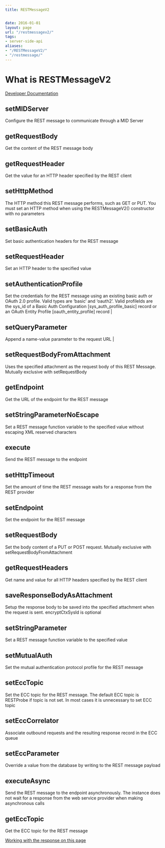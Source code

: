 ```yaml
---
title: RESTMessageV2


date: 2016-01-01
layout: page
url: "/restmessagev2/"
tags:
- server-side-api
aliases:
- "/RESTMessageV2/"
- "/restmessage/"
---
```

# What is RESTMessageV2

[Developer Documentation](https://developer.servicenow.com/app.do#!/api_doc?v=kingston&id=sn_ws-namespace)
<!--more-->

## setMIDServer

Configure the REST message to communicate through a MID Server                                                                                                                                                                                                                                     

## getRequestBody

Get the content of the REST message body                                                                                                                                                                                                                                                           

## getRequestHeader

Get the value for an HTTP header specified by the REST client                                                                                                                                                                                                                                      

## setHttpMethod

The HTTP method this REST message performs, such as GET or PUT. You must set an HTTP method when using the RESTMessageV2() constructor with no parameters                                                                                                                                          

## setBasicAuth

Set basic authentication headers for the REST message                                                                                                                                                                                                                                              

## setRequestHeader

Set an HTTP header to the specified value                                                                                                                                                                                                                                                          

## setAuthenticationProfile

Set the credentials for the REST message using an existing basic auth or OAuth 2.0 profile. Valid types are ‘basic’ and ‘oauth2’. Valid profileIds are the sys\_id of a Basic Auth Configuration \[sys\_auth\_profile\_basic\] record or an OAuth Entity Profile \[oauth\_entity\_profile\] record |

## setQueryParameter

Append a name-value parameter to the request URL                                                                                                                                                                                                                                                   |

## setRequestBodyFromAttachment

Uses the specified attachment as the request body of this REST Message. Mutually exclusive with setRequestBody                                                                                                                                                                                     

## getEndpoint

Get the URL of the endpoint for the REST message                                                                                                                                                                                                                                                   

## setStringParameterNoEscape

Set a REST message function variable to the specified value without escaping XML reserved characters                                                                                                                                                                                               

## execute

Send the REST message to the endpoint                                                                                                                                                                                                                                                              

## setHttpTimeout

Set the amount of time the REST message waits for a response from the REST provider                                                                                                                                                                                                                

## setEndpoint

Set the endpoint for the REST message                                                                                                                                                                                                                                                              

## setRequestBody

Set the body content of a PUT or POST request. Mutually exclusive with setRequestBodyFromAttachment                                                                                                                                                                                                

## getRequestHeaders

Get name and value for all HTTP headers specified by the REST client                                                                                                                                                                                                                               

## saveResponseBodyAsAttachment

Setup the response body to be saved into the specified attachment when the request is sent. encryptCtxSysId is optional                                                                                                                                                                            

## setStringParameter

Set a REST message function variable to the specified value                                                                                                                                                                                                                                        

## setMutualAuth

Set the mutual authentication protocol profile for the REST message                                                                                                                                                                                                                                

## setEccTopic

Set the ECC topic for the REST message. The default ECC topic is RESTProbe if topic is not set. In most cases it is unnecessary to set ECC topic                                                                                                                                                   

## setEccCorrelator

Associate outbound requests and the resulting response record in the ECC queue                                                                                                                                                                                                                     

## setEccParameter

Override a value from the database by writing to the REST message payload                                                                                                                                                                                                                          

## executeAsync

Send the REST message to the endpoint asynchronously. The instance does not wait for a response from the web service provider when making asynchronous calls                                                                                                                                       

## getEccTopic

Get the ECC topic for the REST message                                                                                                                                                                                                                                                             


[Working with the response on this page](/restresponsev2)
